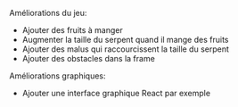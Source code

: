 Améliorations du jeu: 
* Ajouter des fruits à manger
* Augmenter la taille du serpent quand il mange des fruits
* Ajouter des malus qui raccourcissent la taille du serpent
* Ajouter des obstacles dans la frame

Améliorations graphiques:
* Ajouter une interface graphique React par exemple